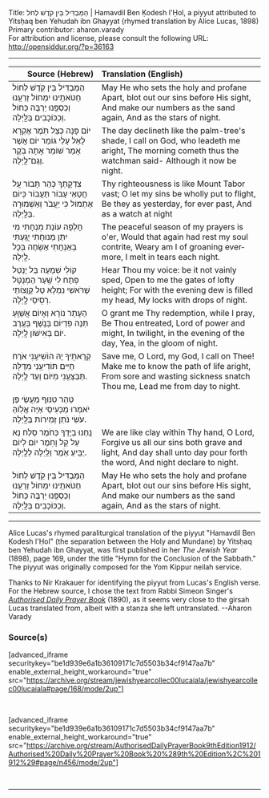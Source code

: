 <html>
<head></head>
<body>
Title: הַמַּבְדִּיל בֵּין קֹדֶשׁ לְחֹל | Hamavdil Ben Ḳodesh l'Ḥol, a piyyut attributed to Yitsḥaq ben Yehudah ibn Ghayyat (rhymed translation by Alice Lucas, 1898)<br />
Primary contributor: aharon.varady<br />
For attribution and license, please consult the following URL: <a href="http://opensiddur.org/?p=36163">http://opensiddur.org/?p=36163</a>
<p />
<hr />

<table style="margin-left: auto;margin-right: auto;" class="draggable">
<thead><tr><th id="x" style="text-align: right;">Source (Hebrew)</th><th style="text-align: left;">Translation (English)</th></tr></thead>
<tbody>
<tr><td style="vertical-align:top;">
<div class="liturgy" lang="he">
הַמַּבְדִּיל בֵּין קֹֽדֶשׁ לְחוֹל
חַטֹּאתֵֽינוּ יִמְחוֹל
זַרְעֵֽנוּ וְכַסְפֵּֽנוּ יַרְבֶּה כַּחוֹל
וְכַכּוֹכָבִים בַּלָּֽיְלָה.
</span></div></td>
 
<td style="vertical-align:top;">
<div class="english" lang="en">
May He who sets the holy and profane 
Apart, blot out our sins before His sight, 
And make our numbers as the sand again, 
And as the stars of night. 
</div></td></tr>


<tr><td style="vertical-align:top;">
<div class="liturgy" lang="he">
יוֹם פָּנָה כְּצֵל תֹּֽמֶר
אֶקְרָא לָאֵל עָלַי גּוֹמֵר
יוֹם אֲשֶׁר אָמַר שׁוֹמֵר
אָתָה בֹֽקֶר וְגַם־לָֽיְלָה.
</span></div></td>
 
<td style="vertical-align:top;">
<div class="english" lang="en">
The day declineth like the palm-tree's shade, 
I call on God, who leadeth me aright, 
The morning cometh thus the watchman said- 
Although it now be night. 
</div></td></tr>


<tr><td style="vertical-align:top;">
<div class="liturgy" lang="he">
צִדְקָתְךָ כְּהַר תָּבוֹר
עֲל חֲטָאַי עָבוֹר תַּעֲבוֹר
כְּיוֹם אֶתְמוֹל כִּי יַעֲבֹר
וְאַשְׁמוּרָה בַּלָּֽיְלָה.
</span></div></td>
 
<td style="vertical-align:top;">
<div class="english" lang="en">
Thy righteousness is like Mount Tabor vast; 
O let my sins be wholly put to flight, 
Be they as yesterday, for ever past, 
And as a watch at night 
</div></td></tr>


<tr><td style="vertical-align:top;">
<div class="liturgy" lang="he">
חָלְפָה עוֹנַת מִנְחָתִי
מִי יִתֵּן מְנוּחָתִי
יָגַֽעְתִּי בְאַנְחָתִי
אַשְׂחֶה בְּכָל לָֽיְלָה.
</span></div></td>
 
<td style="vertical-align:top;">
<div class="english" lang="en">
The peaceful season of my prayers is o'er, 
Would that again had rest my soul contrite, 
Weary am I of groaning evermore, 
I melt in tears each night.
</div></td></tr>


<tr><td style="vertical-align:top;">
<div class="liturgy" lang="he">
קוֹלִי שִׁמְעָה בַּל יָנְטַל
פְּתַח לִי שַֽׁעַר הַמְנֻטָּל
שֶׁרֹּאשִׁי נִמְלָא טָל
קְוֻצּוֹתַי רְסִֽיסֵי לָֽיְלָה.
</span></div></td>
 
<td style="vertical-align:top;">
<div class="english" lang="en">
Hear Thou my voice: be it not vainly sped, 
Open to me the gates of lofty height; 
For with the evening dew is filled my head, 
My locks with drops of night. 
</div></td></tr>


<tr><td style="vertical-align:top;">
<div class="liturgy" lang="he">
הֵעָתֵר נוֹרָא וְאָיוֹם
אֲשַׁוֵּֽעַ תְּנָה פִדְיוֹם
בְּנֶֽשֶׁף בְּעֶֽרֶב יוֹם
בְּאִישׁוֹן לָֽיְלָה.
</span></div></td>
 
<td style="vertical-align:top;">
<div class="english" lang="en">
O grant me Thy redemption, while I pray, 
Be Thou entreated, Lord of power and might, 
In twilight, in the evening of the day, 
Yea, in the gloom of night. 
</div></td></tr>


<tr><td style="vertical-align:top;">
<div class="liturgy" lang="he">
קְרָאתִֽיךָ יָהּ הוֹשִׁיעֵֽנִי
אֹרַח חַיִּים תּוֹדִיעֵֽנִי
מִדַּלָּה תְּבַצְּעֵֽנִי
מִיּוֹם וְעַד לָֽיְלָה.
</span></div></td>
 
<td style="vertical-align:top;">
<div class="english" lang="en">
Save me, O Lord, my God, I call on Thee! 
Make me to know the path of life aright, 
From sore and wasting sickness snatch Thou me, 
Lead me from day to night. 
</div></td></tr>


<tr><td style="vertical-align:top;">
<div class="liturgy" lang="he">
טַהֵר טִנּוּף מַעֲשַׂי
פֶּן יֹאמְרוּ מַכְעִיסַי
אַיֵּה אֱלֽוֹהַּ עֹשִׂי
נֹּתֵן זְמִירוֹת בַּלָּֽיְלָה.
</span></div></td>
 
<td style="vertical-align:top;">
<div class="english" lang="en">

</div></td></tr>


<tr><td style="vertical-align:top;">
<div class="liturgy" lang="he">
נַֽחְנוּ בְיָדְךָ כַּחֹמֶר
סְלַח נָא עַל קַל וָחֹֽמֶר
יוֹם לְיוֹם יַבִּֽיעַ אֹֽמֶר
וְלַֽיְלָה לְלָֽיְלָה.
</span></div></td>
 
<td style="vertical-align:top;">
<div class="english" lang="en">
We are like clay within Thy hand, O Lord, 
Forgive us all our sins both grave and light, 
And day shall unto day pour forth the word, 
And night declare to night. 
</div></td></tr>


<tr><td style="vertical-align:top;">
<div class="liturgy" lang="he">
הַמַּבְדִּיל בֵּין קֹֽדֶשׁ לְחוֹל
חַטֹּאתֵֽינוּ יִמְחוֹל
זַרְעֵֽנוּ וְכַסְפֵּֽנוּ יַרְבֶּה כַּחוֹל
וְכַכּוֹכָבִים בַּלָּֽיְלָה.
</span></div></td>
 
<td style="vertical-align:top;">
<div class="english" lang="en">
May He who sets the holy and profane 
Apart, blot out our sins before His sight, 
And make our numbers as the sand again, 
And as the stars of night. 
</div></td></tr>
</tbody></table>

<hr />

Alice Lucas's rhymed paraliturgical translation of the piyyut "Hamavdil Ben Ḳodesh l'Ḥol" (the separation between the Holy and Mundane) by Yitsḥaq ben Yehudah ibn Ghayyat, was first published in her <em>The Jewish Year</em> (1898), page 169, under the title "Hymn for the Conclusion of the Sabbath." The piyyut was originally composed for the Yom Kippur neilah service. 

Thanks to Nir Krakauer for identifying the piyyut from Lucas's English verse. For the Hebrew source, I chose the text from Rabbi Simeon Singer's <em><a href="/?p=1166">Authorised Daily Prayer Book</a></em> (1890), as it seems very close to the girsah Lucas translated from, albeit with a stanza she left untranslated. --Aharon Varady 

<h3>Source(s)</h3>

[advanced_iframe securitykey="be1d939e6a1b36109171c7d5503b34cf9147aa7b" enable_external_height_workaround="true" src="https://archive.org/stream/jewishyearcollec00lucaiala/jewishyearcollec00lucaiala#page/168/mode/2up"]

&nbsp;

[advanced_iframe securitykey="be1d939e6a1b36109171c7d5503b34cf9147aa7b" enable_external_height_workaround="true" src="https://archive.org/stream/AuthorisedDailyPrayerBook9thEdition1912/Authorised%20Daily%20Prayer%20Book%20%289th%20Edition%2C%201912%29#page/n456/mode/2up"]

&nbsp;

<hr />

&nbsp;

</body>
</html>